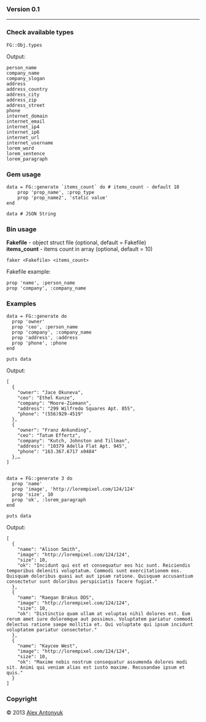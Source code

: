 ### Version 0.1
---

### Check available types

`FG::Obj.types`

Output:

	person_name
	company_name
	company_slogan
	address
	address_country
	address_city
	address_zip
	address_street
	phone
	internet_domain
	internet_email
	internet_ip4
	internet_ip6
	internet_url
	internet_username
	lorem_word
	lorem_sentence
	lorem_paragraph

### Gem usage
	
	data = FG::generate `items_count` do # items_count - default 10
		prop 'prop_name', :prop_type
		prop 'prop_name2', 'static value'
	end
	
	data # JSON String

### Bin usage

**Fakefile** - object struct file (optional, default = Fakefile)  
**items_count** - items count in array (optional, default = 10)

	faker <Fakefile> <items_count>

Fakefile example:

	prop 'name', :person_name
	prop 'company', :company_name

### Examples

	data = FG::generate do
	  prop 'owner'
	  prop 'ceo', :person_name
	  prop 'company', :company_name
	  prop 'address', :address
	  prop 'phone', :phone
	end
	
	puts data

Output:

	[
	  {
	    "owner": "Jace Okuneva",
	    "ceo": "Ethel Kunze",
	    "company": "Moore-Ziemann",
	    "address": "299 Wilfredo Squares Apt. 855",
	    "phone": "(556)929-4519"
	  },
	  {
	    "owner": "Franz Ankunding",
	    "ceo": "Tatum Effertz",
	    "company": "Kutch, Johnston and Tillman",
	    "address": "10379 Adella Flat Apt. 945",
	    "phone": "163.367.6717 x0484"
	  },…
	]


	data = FG::generate 3 do
	  prop 'name'
	  prop 'image', 'http://lorempixel.com/124/124'
	  prop 'size', 10
	  prop 'ok', :lorem_paragraph
	end
	
	puts data

Output:

	[
	  {
	    "name": "Alison Smith",
	    "image": "http://lorempixel.com/124/124",
	    "size": 10,
	    "ok": "Incidunt qui est et consequatur eos hic sunt. Reiciendis temporibus deleniti voluptatum. Commodi sunt exercitationem eos. Quisquam doloribus quasi aut aut ipsam ratione. Quisquam accusantium consectetur sunt doloribus perspiciatis facere fugiat."
	  },
	  {
	    "name": "Raegan Brakus DDS",
	    "image": "http://lorempixel.com/124/124",
	    "size": 10,
	    "ok": "Distinctio quam ullam at voluptas nihil dolores est. Eum rerum amet iure doloremque aut possimus. Voluptatem pariatur commodi delectus ratione saepe mollitia et. Qui voluptate qui ipsum incidunt voluptatem pariatur consectetur."
	  },
	  {
	    "name": "Kaycee West",
	    "image": "http://lorempixel.com/124/124",
	    "size": 10,
	    "ok": "Maxime nobis nostrum consequatur assumenda dolores modi sit. Animi qui veniam alias est iusto maxime. Recusandae ipsum et quis."
	  }
	]

### Copyright

© 2013 [Alex Antonyuk](http://antonyuk.me)